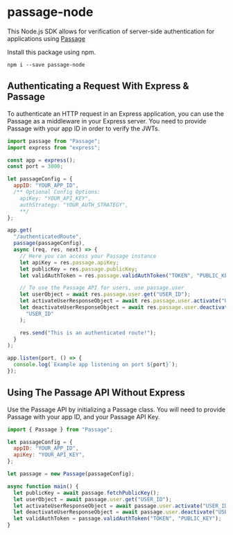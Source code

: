 # passage-node

This Node.js SDK allows for verification of server-side authentication for applications using [Passage](https://passage.id)

Install this package using npm.

```
npm i --save passage-node
```

## Authenticating a Request With Express & Passage

To authenticate an HTTP request in an Express application, you can use the Passage as a middleware in your Express server.
You need to provide Passage with your app ID in order to verify the JWTs.

```javascript
import passage from "Passage";
import express from "express";

const app = express();
const port = 3000;

let passageConfig = {
  appID: "YOUR_APP_ID",
  /** Optional Config Options:
    apiKey: "YOUR_API_KEY",
    authStrategy: "YOUR_AUTH_STRATEGY",
    **/
};

app.get(
  "/authenticatedRoute",
  passage(passageConfig),
  async (req, res, next) => {
    // Here you can access your Passage instance
    let apiKey = res.passage.apiKey;
    let publicKey = res.passage.publicKey;
    let validAuthToken = res.passage.validAuthToken("TOKEN", "PUBLIC_KEY");

    // To use the Passage API for users, use passage.user
    let userObject = await res.passage.user.get("USER_ID");
    let activateUserResponseObject = await res.passage.user.activate("USER_ID");
    let deactivateUserResponseObject = await res.passage.user.deactivate(
      "USER_ID"
    );

    res.send("This is an authenticated route!");
  }
);

app.listen(port, () => {
  console.log(`Example app listening on port ${port}`);
});
```

## Using The Passage API Without Express

Use the Passage API by initializing a Passage class.
You will need to provide Passage with your app ID, and your Passage API Key.

```javascript
import { Passage } from "Passage";

let passageConfig = {
  appID: "YOUR_APP_ID",
  apiKey: "YOUR_API_KEY",
};

let passage = new Passage(passageConfig);

async function main() {
  let publicKey = await passage.fetchPublicKey();
  let userObject = await passage.user.get("USER_ID");
  let activateUserResponseObject = await passage.user.activate("USER_ID");
  let deactivateUserResponseObject = await passage.user.deactivate("USER_ID");
  let validAuthToken = passage.validAuthToken("TOKEN", "PUBLIC_KEY");
}
```
